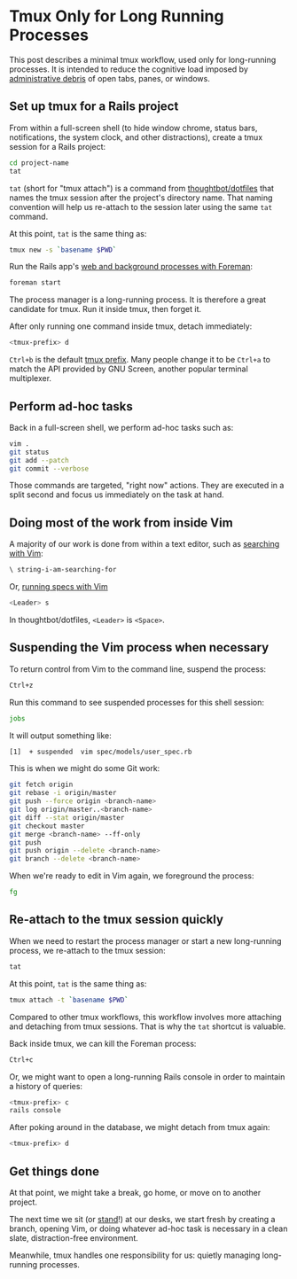 # Tmux Only for Long Running Processes

This post describes a minimal tmux workflow, used only for long-running
processes. It is intended to reduce the cognitive load imposed by
[administrative debris](http://2ndscale.com/rtomayko/2008/administrative-debris)
of open tabs, panes, or windows.

## Set up tmux for a Rails project

From within a full-screen shell (to hide window chrome, status bars,
notifications, the system clock, and other distractions), create a tmux session
for a Rails project:

```bash
cd project-name
tat
```

`tat` (short for "tmux attach") is a command from
[thoughtbot/dotfiles](https://github.com/thoughtbot/dotfiles/blob/master/bin/tat)
that names the tmux session after the project's directory name. That naming
convention will help us re-attach to the session later using the same `tat`
command.

At this point, `tat` is the same thing as:

```bash
tmux new -s `basename $PWD`
```

Run the Rails app's [web and background processes with
Foreman](https://robots.thoughtbot.com/foreman-as-process-manager-pow-as-dns-server-and-http):

```bash
foreman start
```

The process manager is a long-running process. It is therefore a great candidate
for tmux. Run it inside tmux, then forget it.

After only running one command inside tmux, detach immediately:

```bash
<tmux-prefix> d
```

`Ctrl+b` is the default [tmux prefix]. Many people change it to be `Ctrl+a` to
match the API provided by GNU Screen, another popular terminal multiplexer.

[tmux prefix]: tmux-faq

## Perform ad-hoc tasks

Back in a full-screen shell, we perform ad-hoc tasks such as:

```bash
vim .
git status
git add --patch
git commit --verbose
```

Those commands are targeted, "right now" actions. They are executed in a split
second and focus us immediately on the task at hand.

## Doing most of the work from inside Vim

A majority of our work is done from within a text editor,
such as [searching with Vim][search]:

[search]: fast-search-with-vim

```bash
\ string-i-am-searching-for
```

Or, [running specs with Vim][specs]

[specs]: run-specs-with-vim

```bash
<Leader> s
```

In thoughtbot/dotfiles, `<Leader>` is `<Space>`.

## Suspending the Vim process when necessary

To return control from Vim to the command line, suspend the process:

```bash
Ctrl+z
```

Run this command to see suspended processes for this shell session:

```bash
jobs
```

It will output something like:

```bash
[1]  + suspended  vim spec/models/user_spec.rb
```

This is when we might do some Git work:

```bash
git fetch origin
git rebase -i origin/master
git push --force origin <branch-name>
git log origin/master..<branch-name>
git diff --stat origin/master
git checkout master
git merge <branch-name> --ff-only
git push
git push origin --delete <branch-name>
git branch --delete <branch-name>
```

When we're ready to edit in Vim again, we foreground the process:

```bash
fg
```

## Re-attach to the tmux session quickly

When we need to restart the process manager or start a new long-running
process, we re-attach to the tmux session:

```bash
tat
```

At this point, `tat` is the same thing as:

```bash
tmux attach -t `basename $PWD`
```

Compared to other tmux workflows, this workflow involves more attaching and
detaching from tmux sessions. That is why the `tat` shortcut is valuable.

Back inside tmux, we can kill the Foreman process:

```bash
Ctrl+c
```

Or, we might want to open a long-running Rails console in order to maintain a
history of queries:

```bash
<tmux-prefix> c
rails console
```

After poking around in the database, we might detach from tmux again:

```bash
<tmux-prefix> d
```

## Get things done

At that point, we might take a break, go home, or move on to another project.

The next time we sit (or [stand](http://en.wikipedia.org/wiki/Standing_desk)!)
at our desks, we start fresh by creating a branch, opening Vim, or doing
whatever ad-hoc task is necessary in a clean slate, distraction-free
environment.

Meanwhile, tmux handles one responsibility for us: quietly managing long-running
processes.
